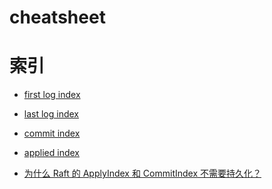 cheatsheet
===

索引
===

* [first log index]()
* [last log index]()
* [commit index]()
* [applied index]()

* [为什么 Raft 的 ApplyIndex 和 CommitIndex 不需要持久化？](https://www.zhihu.com/question/382888510)